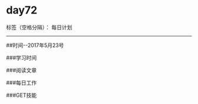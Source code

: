 # day72

标签（空格分隔）： 每日计划

---
##时间--2017年5月23号

###学习时间<br>


###阅读文章<br>


###每日工作<br>


###GET技能


  
